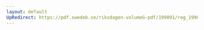 ```yaml
---
layout: default
UpRedirect: https://pdf.swedeb.se/riksdagen-volumeG-pdf/199091/reg_199091/reg_199091_0773.pdf
---
```

